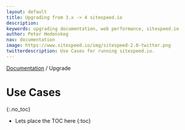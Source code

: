 ```yaml
---
layout: default
title: Upgrading from 3.x -> 4 sitespeed.io
description:
keywords: upgrading documentation, web performance, sitespeed.io
author: Peter Hedenskog
nav: documentation
image: https://www.sitespeed.io/img/sitespeed-2.0-twitter.png
twitterdescription: Use Cases for running sitespeed.io.
---
```

[Documentation](/documentation/sitespeed.io/) / Upgrade

# Use Cases
{:.no_toc}

* Lets place the TOC here
{:toc}
